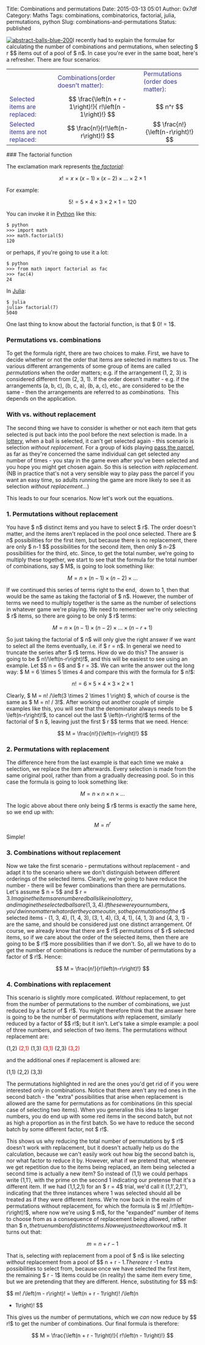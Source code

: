 Title: Combinations and permutations
Date: 2015-03-13 05:01
Author: 0x7df
Category: Maths
Tags: combinations, combinatorics, factorial, julia, permutations, python
Slug: combinations-and-permutations
Status: published

[![abstract-balls-blue-200](https://0x7df.files.wordpress.com/2015/02/abstract-balls-blue-200.png)](https://0x7df.files.wordpress.com/2015/02/abstract-balls-blue-200.png)I
recently had to explain the formulae for calculating the number of
combinations and permutations, when selecting $ r $$
items out of a pool of $ n$. In case you're ever
in the same boat, here's a refresher. There are four scenarios:

<table>
<tbody>
<tr>
<td>
</td>
<td>
<span style="color:#333399;">Combinations</span><span
style="color:#333399;">(order doesn't matter):</span>

</td>
<td>
<span style="color:#333399;">Permutations</span> <span
style="color:#333399;">(order does matter):</span>

</td>
</tr>
<tr>
<td>
<span style="color:#333399;">Selected items are replaced:</span>

</td>
<td align="center">
$$ \frac{\left(n + r - 1\right)!}{ r!\left(n - 1\right)!}
$$

</td>
<td align="center">
$$ n^r $$

</td>
</tr>
<tr>
<td>
<span style="color:#333399;">Selected items are not replaced:</span>

</td>
<td align="center">
$$ \frac{n!}{r!\left(n-r\right)!} $$

</td>
<td align="center">
$$ \frac{n!}{\left(n-r\right)!} $$

</td>
</tr>
</tbody>
</table>
### The factorial function

The exclamation mark represents [the
*factorial*](http://mathworld.wolfram.com/Factorial.html):

$$ x! = x \times \left(x-1\right) \times \left(x-2\right)
\times \ldots \times 2 \times 1 $$

For example:

$$ 5! = 5 \times 4 \times 3 \times 2 \times 1 = 120
$$

You can invoke it in [Python](https://www.python.org/) like this:

    $ python
    >>> import math
    >>> math.factorial(5)
    120

or perhaps, if you're going to use it a lot:

    $ python
    >>> from math import factorial as fac
    >>> fac(4)
    24

In [Julia](http://julialang.org/):

    $ julia
    julia> factorial(7)
    5040

One last thing to know about the factorial function, is that $ 0! = 1$.

### Permutations vs. combinations

To get the formula right, there are two choices to make. First, we have
to decide whether or not the order that items are selected in matters to
us. The various different arrangements of some group of items are called
*permutations* when the order matters; e.g. if the arrangement (1, 2, 3)
is considered different from (2, 3, 1). If the order doesn't matter -
e.g. if the arrangements (a, b, c), (b, c, a), (b, a, c), etc., are
considered to be the same - then the arrangements are referred to as
*combinations*.  This depends on the application.

### With vs. without replacement

The second thing we have to consider is whether or not each item that
gets selected is put back into the pool before the next selection is
made. In a [lottery](http://en.wikipedia.org/wiki/Lottery), when a ball
is selected, it can't get selected again - this scenario is selection
*without replacement*. For a group of kids playing [pass the
parcel](http://en.wikipedia.org/wiki/Hot_potato_%28game%29), as far as
they're concerned the same individual can get selected any number of
times - you stay in the game even after you've been selected and you
hope you might get chosen again. So this is selection *with
replacement*. (NB in practice that's not a very sensible way to play
pass the parcel if you want an easy time, so adults running the game are
more likely to see it as selection *without replacement*...)

This leads to our four scenarios. Now let's work out the equations.

### 1. Permutations without replacement

You have $ n$ distinct items and you have to
select $ r$. The order doesn't matter, and the
items aren't replaced in the pool once selected. There are $ n$
possibilities for the first item, but because there is
no replacement, there are only $ n-1 $$
possibilities for the second item, then only $ n-2$
possibilities for the third, etc. Since, to get the
total number, we're going to multiply these together, we start to see
that the formula for the total number of combinations, say $ M$,
is going to look something like:

$$ M = n \times \left(n-1\right) \times \left(n-2\right)
\times \ldots $$

If we continued this series of terms right to the end,  down to 1, then
that would be the same as taking the factorial of $ n$.
However, the number of terms we need to multiply
together is the same as the number of selections in whatever game we're
playing. We need to remember we're only selecting $ r$
items, so there are going to be only $ r$
terms:

$$ M = n \times \left(n-1\right) \times \left(n-2\right)
\times \ldots \times \left(n-r+1\right) $$

So just taking the factorial of $ n$ will only
give the right answer if we want to select all the items eventually,
i.e. if $ r = n$. In general we need to truncate
the series after $ r$ terms. How do we do this?
The answer is going to be $ n!/\left(n-r\right)!$,
and this will be easiest to see using an example. Let
$$ n = 6$ and $ r = 3$. We
can write the answer out the long way: $ M = 6 \times 5 \times 4
and compare this with the formula for $ n!$:


$$ n! = 6 \times 5 \times 4 \times 3 \times 2 \times 1
$$

Clearly, $ M = n! /\left(3 \times 2 \times 1 \right)
$, which of course is the same as $ M = n! / 3!$.
After working out another couple of simple examples
like this, you will see that the denominator always needs to be
$ \left(n-r\right)!$, to cancel out the last
$ \left(n-r\right)!$ terms of the factorial of $ n
$, leaving just the first $ r $$
terms that we need. Hence:

$$ M = \frac{n!}{\left(n-r\right)!} $$

### 2. Permutations with replacement

The difference here from the last example is that each time we make a
selection, we replace the item afterwards. Every selection is made from
the same original pool, rather than from a gradually decreasing pool. So
in this case the formula is going to look something like:

$$ M = n \times n \times n \times \ldots $$

The logic above about there only being $ r$ terms
is exactly the same here, so we end up with:

$$ M = n^r $$

Simple!

### 3. Combinations without replacement

Now we take the first scenario - permutations without replacement - and
adapt it to the scenario where we don't distinguish between different
orderings of the selected items. Clearly, we're going to have reduce the
number - there will be fewer combinations than there are permutations.
Let's assume $ n = 5$ and $ r = 3$.
Imagine the items are numbered balls like in a
lottery, and imagine the selected balls are (1, 3, 4). If these were
your numbers, you'd win no matter what order they came out in, so the
permutations of the $ r$ selected items - (1, 3,
4), (1, 4, 3), (3, 1, 4), (3, 4, 1), (4, 1, 3) and (4, 3, 1) - are the
same, and should be considered just one distinct arrangement. Of course,
we already know that there are $ r!$ permutations
of $ r$ selected items, so if we care about the
order of the selected items, then there are going to be $ r!$
more possibilities than if we don't. So, all we have to
do to get the number of combinations is reduce the number of
permutations by a factor of $ r!$. Hence:

$$ M = \frac{n!}{r!\left(n-r\right)!} $$

### 4. Combinations with replacement

This scenario is slightly more complicated. *Without* replacement, to
get from the number of permutations to the number of combinations, we
just reduced by a factor of $ r!$. You might
therefore think that the answer here is going to be the number of
permutations *with* replacement, similarly reduced by a factor of
$$ r!$; but it isn't. Let's take a simple example:
a pool of three numbers, and selection of two items. The permutations
without replacement are:

(1,2) <span style="color:#ff0000;">(2,1)</span> (1,3) <span
style="color:#ff0000;">(3,1)</span> (2,3) <span
style="color:#ff0000;">(3,2)</span>

and the additional ones if replacement is allowed are:

(1,1) (2,2) (3,3)

The permutations highlighted in red are the ones you'd get rid of if you
were interested only in combinations. Notice that there aren't any red
ones in the second batch - the "extra" possibilities that arise when
replacement is allowed are the same for permutations as for combinations
(in this special case of selecting two items). When you generalise this
idea to larger numbers, you do end up with some red items in the second
batch, but not as high a proportion as in the first batch. So we have to
reduce the second batch by some different factor, not $ r!$.

This shows us why reducing the total number of permutations by
$ r!$ doesn't work with replacement, but it doesn't
actually help us do the calculation, because we can't easily work out
how big the second batch is, nor what factor to reduce it by. However,
what if we pretend that, whenever we get repetition due to the items
being replaced, an item being selected a second time is actually a new
item? So instead of (1,1) we could perhaps write (1,1′), with the prime
on the second 1 indicating our pretense that it's a different item. If
we had (1,1,2,1) for an $ r = 4$ trial, we'd call
it (1,1′,2,1′′), indicating that the three instances where 1 was
selected should all be treated as if they were different items. We're
now back in the realm of permutations without replacement, for which the
formula is $ m! /r!\left(m-r\right)!$, where now
we're using $ m$, for the "expanded" number of
items to choose from as a consequence of replacement being allowed,
rather than $ n$, the true number of distinct
items. Now we just need to work out $ m$. It turns
out that:

$$ m = n + r - 1 $$

That is, selecting *with* replacement from a pool of $ n$
is like selecting *without* replacement from a pool of
$$ n + r - 1$. There are $ r -1
extra possibilities to select from, because once we
have selected the first item, the remaining $ r - 1$
items could be (in reality) the same item every time,
but we are pretending that they are different. Hence, substituting for
$$ m$:

$$ m! /\left(m - r\right)! = \left(n + r - 1\right)! /\left(n
- 1\right)! $$

This gives us the number of permutations, which we *can* now reduce by
$$ r!$ to get the number of combinations. Our final
formula is therefore:

$$ M = \frac{\left(n + r - 1\right)!}{ r!\left(n - 1\right)!}
$$

